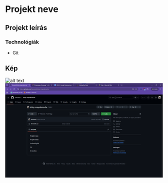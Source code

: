 # Projekt neve

## Projekt leírás

### Technológiák

- Git

## Kép

![alt text](krumplikirály.jpg)
![alt text](<Képernyőkép 2025-09-15 091917.png>)